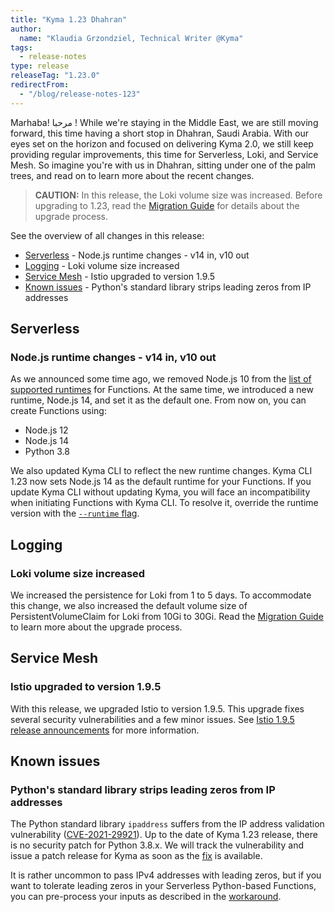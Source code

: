 ```yaml
---
title: "Kyma 1.23 Dhahran"
author:
  name: "Klaudia Grzondziel, Technical Writer @Kyma"
tags:
  - release-notes
type: release
releaseTag: "1.23.0"
redirectFrom:
  - "/blog/release-notes-123"
---
```


Marhaba! مرحبا !
While we're staying in the Middle East, we are still moving forward, this time having a short stop in Dhahran, Saudi Arabia. With our eyes set on the horizon and focused on delivering Kyma 2.0, we still keep providing regular improvements, this time for Serverless, Loki, and Service Mesh. So imagine you're with us in Dhahran, sitting under one of the palm trees, and read on to learn more about the recent changes.

<!-- overview -->

> **CAUTION:** In this release, the Loki volume size was increased. Before upgrading to 1.23, read the [Migration Guide](https://github.com/kyma-project/kyma/blob/release-1.23/docs/migration-guides/1.22-1.23.md) for details about the upgrade process.

See the overview of all changes in this release:

- [Serverless](#serverless) - Node.js runtime changes - v14 in, v10 out
- [Logging](#logging) - Loki volume size increased
- [Service Mesh](#service-mesh) - Istio upgraded to version 1.9.5
- [Known issues](#known-issues) - Python's standard library strips leading zeros from IP addresses

## Serverless  

### Node.js runtime changes - v14 in, v10 out

As we announced some time ago, we removed Node.js 10 from the [list of supported runtimes](https://kyma-project.io/docs/1.23/components/serverless/#details-runtimes) for Functions. At the same time, we introduced a new runtime, Node.js 14, and set it as the default one. From now on, you can create Functions using:
- Node.js 12
- Node.js 14
- Python 3.8

We also updated Kyma CLI to reflect the new runtime changes. Kyma CLI 1.23 now sets Node.js 14 as the default runtime for your Functions. If you update Kyma CLI without updating Kyma, you will face an incompatibility when initiating Functions with Kyma CLI. To resolve it, override the runtime version with the [`--runtime` flag](https://kyma-project.io/docs/1.23/cli/commands/#kyma-init-function-kyma-init-function).

## Logging

### Loki volume size increased

We increased the persistence for Loki from 1 to 5 days. To accommodate this change, we also increased the default volume size of PersistentVolumeClaim for Loki from 10Gi to 30Gi. Read the [Migration Guide](https://github.com/kyma-project/kyma/blob/release-1.23/docs/migration-guides/1.22-1.23.md) to learn more about the upgrade process.

## Service Mesh

### Istio upgraded to version 1.9.5

With this release, we upgraded Istio to version 1.9.5. This upgrade fixes several security vulnerabilities and a few minor issues. See [Istio 1.9.5 release announcements](https://istio.io/latest/news/releases/1.9.x/announcing-1.9.5/) for more information.

## Known issues

### Python's standard library strips leading zeros from IP addresses

The Python standard library `ipaddress` suffers from the IP address validation vulnerability ([CVE-2021-29921](https://nvd.nist.gov/vuln/detail/CVE-2021-29921)). Up to the date of Kyma 1.23 release, there is no security patch for Python 3.8.x. We will track the vulnerability and issue a patch release for Kyma as soon as the [fix](https://bugs.python.org/issue36384) is available.

It is rather uncommon to pass IPv4 addresses with leading zeros, but if you want to tolerate leading zeros in your Serverless Python-based Functions, you can pre-process your inputs as described in the [workaround](https://bugs.python.org/msg390353).

